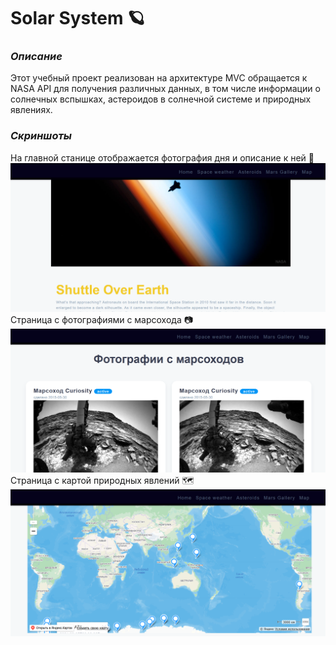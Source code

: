 # Solar System 🪐
### *Описание*

Этот учебный проект реализован на архитектуре MVC обращается к NASA API для получения различных данных, в том числе информации о солнечных вспышках, астероидов в солнечной системе и природных явлениях.

### *Скриншоты*

На главной станице отображается фотография дня и описание к ней 🦄
![](https://github.com/Camalo/Solar-System/blob/main/public/images/home_page.png)
Страница с фотографиями с марсохода 📷
![](https://github.com/Camalo/Solar-System/blob/main/public/images/marsohod_photos.png)
Страница с картой природных явлений 🗺️
![](https://github.com/Camalo/Solar-System/blob/main/public/images/map.png)

